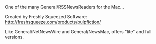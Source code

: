 One of the many General/RSSNewsReaders for the Mac...

Created by Freshly Squeezed Software: http://freshsqueeze.com/products/pulpfiction/

Like General/NetNewsWire and General/NewsMac, offers "lite" and full versions.